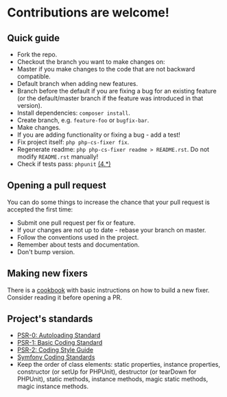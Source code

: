 # Contributions are welcome!

## Quick guide

 * Fork the repo.
 * Checkout the branch you want to make changes on:
  * Master if you make changes to the code that are not backward compatible.
  * Default branch when adding new features.
  * Branch before the default if you are fixing a bug for an existing feature (or the default/master branch if the feature was introduced in that version).
 * Install dependencies: `composer install`.
 * Create branch, e.g. `feature-foo` or `bugfix-bar`.
 * Make changes.
 * If you are adding functionality or fixing a bug - add a test!
 * Fix project itself: `php php-cs-fixer fix`.
 * Regenerate readme: `php php-cs-fixer readme > README.rst`. Do not modify `README.rst` manually!
 * Check if tests pass: `phpunit` [(4.*)](https://phpunit.de/manual/current/en/installation.html)

## Opening a pull request

You can do some things to increase the chance that your pull request is accepted the first time:

 * Submit one pull request per fix or feature.
 * If your changes are not up to date - rebase your branch on master.
 * Follow the conventions used in the project.
 * Remember about tests and documentation.
 * Don't bump version.

## Making new fixers

There is a [cookbook](https://github.com/FriendsOfPHP/PHP-CS-Fixer/blob/master/COOKBOOK-FIXERS.md) with basic instructions on how to build a new fixer. Consider reading it
before opening a PR.

## Project's standards

 * [PSR-0: Autoloading Standard](https://github.com/php-fig/fig-standards/blob/master/accepted/PSR-0.md)
 * [PSR-1: Basic Coding Standard](https://github.com/php-fig/fig-standards/blob/master/accepted/PSR-1-basic-coding-standard.md)
 * [PSR-2: Coding Style Guide](https://github.com/php-fig/fig-standards/blob/master/accepted/PSR-2-coding-style-guide.md)
 * [Symfony Coding Standards](http://symfony.com/doc/current/contributing/code/standards.html)
 * Keep the order of class elements: static properties, instance properties, constructor (or setUp for PHPUnit), destructor (or tearDown for PHPUnit), static methods, instance methods, magic static methods, magic instance methods.

